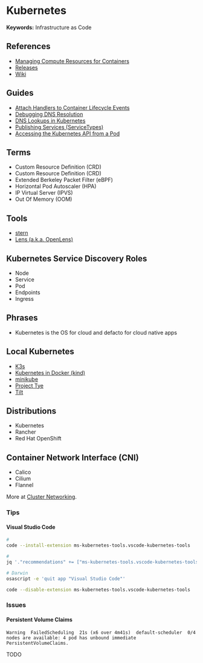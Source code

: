 # Kubernetes

<!--
https://github.com/walidshaari/Certified-Kubernetes-Security-Specialist

https://linkedin.com/learning/paths/become-a-docker-administrator

https://linkedin.com/learning/kubernetes-microservices/tracing-issues-with-jaeger
https://linkedin.com/learning/learning-kubernetes/what-is-kubernetes

https://www.youtube.com/watch?v=QyG0WSCszYg
https://www.youtube.com/watch?v=lMb6wzy0PPA
https://www.youtube.com/watch?v=sGZx3OjMPQI
https://www.youtube.com/watch?v=zkDmJRlDqbw

Version 1.9.x
Version 1.21.0

datastore
dataeng

./.k8s
-->

**Keywords:** Infrastructure as Code

## References

- [Managing Compute Resources for Containers](https://kubernetes.io/docs/concepts/configuration/manage-compute-resources-container/)
- [Releases](https://kubernetes.io/releases/)
- [Wiki](https://en.wikipedia.org/wiki/Kubernetes)

## Guides

- [Attach Handlers to Container Lifecycle Events](https://kubernetes.io/docs/tasks/configure-pod-container/attach-handler-lifecycle-event/)
- [Debugging DNS Resolution](https://kubernetes.io/docs/tasks/administer-cluster/dns-debugging-resolution/)
- [DNS Lookups in Kubernetes](https://mrkaran.dev/posts/ndots-kubernetes/)
- [Publishing Services (ServiceTypes)](https://kubernetes.io/docs/concepts/services-networking/service/#publishing-services-service-types)
- [Accessing the Kubernetes API from a Pod](https://kubernetes.io/docs/tasks/run-application/access-api-from-pod/)

## Terms

- Custom Resource Definition (CRD)
- Custom Resource Definition (CRD)
- Extended Berkeley Packet Filter (eBPF)
- Horizontal Pod Autoscaler (HPA)
- IP Virtual Server (IPVS)
- Out Of Memory (OOM)

## Tools

- [stern](/stern.md)
- [Lens (a.k.a. OpenLens)](/lens.md)

## Kubernetes Service Discovery Roles

- Node
- Service
- Pod
- Endpoints
- Ingress

## Phrases

- Kubernetes is the OS for cloud and defacto for cloud native apps

<!--
## Kubernetes Special Interest Groups (SIGs)
 -->

## Local Kubernetes

- [K3s](/k3s.md)
- [Kubernetes in Docker (kind)](/kind.md)
- [minikube](/minikube.md)
- [Project Tye](https://github.com/dotnet/tye)
- [Tilt](https://github.com/tilt-dev/tilt)

## Distributions

- Kubernetes
- Rancher
- Red Hat OpenShift

## Container Network Interface (CNI)

- Calico
- Cilium
- Flannel

More at [Cluster Networking](https://kubernetes.io/docs/concepts/cluster-administration/networking).

### Tips

#### Visual Studio Code

```sh
#
code --install-extension ms-kubernetes-tools.vscode-kubernetes-tools

#
jq '."recommendations" += ["ms-kubernetes-tools.vscode-kubernetes-tools"]' "$PWD"/.vscode/extensions.json | sponge "$PWD"/.vscode/extensions.json
```

```sh
# Darwin
osascript -e 'quit app "Visual Studio Code"'

code --disable-extension ms-kubernetes-tools.vscode-kubernetes-tools
```

### Issues

#### Persistent Volume Claims

```log
Warning  FailedScheduling  21s (x6 over 4m41s)  default-scheduler  0/4 nodes are available: 4 pod has unbound immediate PersistentVolumeClaims.
```

TODO
